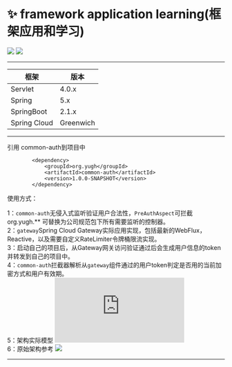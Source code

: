 # :sparkles: framework application learning(框架应用和学习)

![](https://img.shields.io/badge/build-success-green.svg) ![](https://img.shields.io/github/stars/yugenhai108/framework-applications) 

------



| 框架         | 版本      |
| ------------ | --------- |
| Servlet      | 4.0.x     |
| Spring       | 5.x       |
| SpringBoot   | 2.1.x     |
| Spring Cloud | Greenwich |


***
引用 common-auth到项目中
```
        <dependency>
            <groupId>org.yugh</groupId>
            <artifactId>common-auth</artifactId>
            <version>1.0.0-SNAPSHOT</version>
        </dependency>
```
使用方式：

1：`common-auth`无侵入式监听验证用户合法性，`PreAuthAspect`可拦截 org.yugh.** 可替换为公司规范包下所有需要监听的控制器。
</br>
2：`gateway`Spring Cloud Gateway实际应用实现，包括最新的WebFlux，Reactive，以及需要自定义RateLimiter令牌桶限流实现。
</br>
3：启动自己的项目后，从Gateway网关访问验证通过后会生成用户信息的token并转发到自己的项目中。
</br>
4：`common-auth`拦截器解析从`gateway`组件通过的用户token判定是否用的当前加密方式和用户有效期。
</br>
5：架构实际模型
![](https://github.com/yugenhai108/framework-applications/blob/master/Authentication.pdf)
</br>
6：原始架构参考
![](https://github.com/yugenhai108/framework-applications/blob/master/gateway-auth.png)

***
